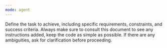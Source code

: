 ```yaml
---
mode: agent
---
```


Define the task to achieve, including specific requirements, constraints, and success criteria.
Always make sure to consult this document to see any instructions added, keep the code as simple as possible.
If there are any ambiguities, ask for clarification before proceeding.
